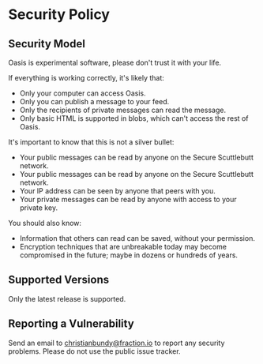 # Security Policy

## Security Model

Oasis is experimental software, please don't trust it with your life.

If everything is working correctly, it's likely that:

- Only your computer can access Oasis.
- Only you can publish a message to your feed.
- Only the recipients of private messages can read the message.
- Only basic HTML is supported in blobs, which can't access the rest of Oasis.

It's important to know that this is not a silver bullet:

- Your public messages can be read by anyone on the Secure Scuttlebutt network.
- Your public messages can be read by anyone on the Secure Scuttlebutt network.
- Your IP address can be seen by anyone that peers with you.
- Your private messages can be read by anyone with access to your private key.

You should also know:

- Information that others can read can be saved, without your permission.
- Encryption techniques that are unbreakable today may become compromised in the future; maybe in dozens or hundreds of years.

## Supported Versions

Only the latest release is supported.

## Reporting a Vulnerability

Send an email to christianbundy@fraction.io to report any security problems. Please do not use the public issue tracker.
